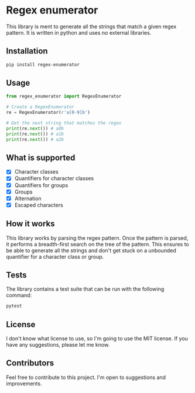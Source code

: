 # Regex enumerator
This library is ment to generate all the strings that match a given regex pattern. It is written in python and uses no external libraries.

## Installation
```bash
pip install regex-enumerator
```

## Usage
```python
from regex_enumerator import RegexEnumerator

# Create a RegexEnumerator
re = RegexEnumerator(r'a[0-9]b')

# Get the next string that matches the regex
print(re.next()) # a0b
print(re.next()) # a1b
print(re.next()) # a2b
```

## What is supported
- [x] Character classes
- [x] Quantifiers for character classes
- [x] Quantifiers for groups
- [x] Groups
- [x] Alternation 
- [x] Escaped characters 

## How it works
This library works by parsing the regex pattern. Once the pattern is parsed, it performs a breadth-first search on the tree of the pattern. This ensures to be able to generate all the strings and don't get stuck on a unbounded quantifier for a character class or group.

## Tests
The library contains a test suite that can be run with the following command:
```bash
pytest
```

## License
I don't know what license to use, so I'm going to use the MIT license. If you have any suggestions, please let me know.

## Contributors
Feel free to contribute to this project. I'm open to suggestions and improvements.
